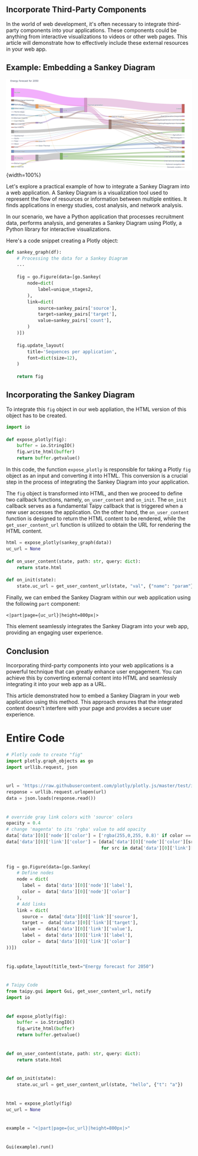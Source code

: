 ## Incorporate Third-Party Components

In the world of web development, it's often necessary to integrate third-party 
components into your applications. These components could be anything from interactive 
visualizations to videos or other web pages. This article will demonstrate how to 
effectively include these external resources in your web app.

## Example: Embedding a Sankey Diagram

![Sankey Diagram](sankey_diagram.png){width=100%}

Let's explore a practical example of how to integrate a Sankey Diagram into a web 
application. A Sankey Diagram is a visualization tool used to represent the flow of 
resources or information between multiple entities. It finds applications in energy 
studies, cost analysis, and network analysis.

In our scenario, we have a Python application that processes recruitment data, performs 
analysis, and generates a Sankey Diagram using Plotly, a Python library for interactive 
visualizations.

Here's a code snippet creating a Plotly object:

```python
def sankey_graph(df):
    # Processing the data for a Sankey Diagram
    ...

    fig = go.Figure(data=[go.Sankey(
        node=dict(
            label=unique_stages2, 
        ),
        link=dict(
            source=sankey_pairs['source'],
            target=sankey_pairs['target'],
            value=sankey_pairs['count'],
        )
    )])

    fig.update_layout(
        title='Sequences per application',
        font=dict(size=12),
    )

    return fig
```

## Incorporating the Sankey Diagram

To integrate this `fig` object in our web appliation, the HTML version of this object 
has to be created.

```python
import io

def expose_plotly(fig):
    buffer = io.StringIO()
    fig.write_html(buffer)
    return buffer.getvalue()
```

In this code, the function `expose_plotly` is responsible for taking a Plotly `fig` 
object as an input and converting it into HTML. This conversion is a crucial step in the 
process of integrating the Sankey Diagram into your application.

The `fig` object is transformed into HTML, and then we proceed to define two callback 
functions, namely, `on_user_content` and `on_init`. The `on_init` callback serves as a 
fundamental Taipy callback that is triggered when a new user accesses the application. 
On the other hand, the `on_user_content` function is designed to return the HTML content 
to be rendered, while the `get_user_content_url` function is utilized to obtain the URL 
for rendering the HTML content.

```python
html = expose_plotly(sankey_graph(data))
uc_url = None

def on_user_content(state, path: str, query: dict):
    return state.html

def on_init(state):
    state.uc_url = get_user_content_url(state, "val", {"name": "param"})
```

Finally, we can embed the Sankey Diagram within our web application using the 
following `part` component:

```
<|part|page={uc_url}|height=800px|>
```

This element seamlessly integrates the Sankey Diagram into your web app, providing an 
engaging user experience.

## Conclusion

Incorporating third-party components into your web applications is a powerful technique 
that can greatly enhance user engagement. You can achieve this by converting external 
content into HTML and seamlessly integrating it into your web app as a URL.

This article demonstrated how to embed a Sankey Diagram in your web application using 
this method. This approach ensures that the integrated content doesn't interfere with 
your page and provides a secure user experience.

# Entire Code

```python
# Plotly code to create "fig"
import plotly.graph_objects as go
import urllib.request, json


url = 'https://raw.githubusercontent.com/plotly/plotly.js/master/test/image/mocks/sankey_energy.json'
response = urllib.request.urlopen(url)
data = json.loads(response.read())


# override gray link colors with 'source' colors
opacity = 0.4
# change 'magenta' to its 'rgba' value to add opacity
data['data'][0]['node']['color'] = ['rgba(255,0,255, 0.8)' if color == "magenta" else color for color in data['data'][0]['node']['color']]
data['data'][0]['link']['color'] = [data['data'][0]['node']['color'][src].replace("0.8", str(opacity))
                                    for src in data['data'][0]['link']['source']]


fig = go.Figure(data=[go.Sankey(
    # Define nodes
    node = dict(
      label =  data['data'][0]['node']['label'],
      color =  data['data'][0]['node']['color']
    ),
    # Add links
    link = dict(
      source =  data['data'][0]['link']['source'],
      target =  data['data'][0]['link']['target'],
      value =  data['data'][0]['link']['value'],
      label =  data['data'][0]['link']['label'],
      color =  data['data'][0]['link']['color']
))])


fig.update_layout(title_text="Energy forecast for 2050")


# Taipy Code
from taipy.gui import Gui, get_user_content_url, notify
import io


def expose_plotly(fig):
    buffer = io.StringIO()
    fig.write_html(buffer)
    return buffer.getvalue()


def on_user_content(state, path: str, query: dict):
    return state.html


def on_init(state):
    state.uc_url = get_user_content_url(state, "hello", {"t": "a"})


html = expose_plotly(fig)
uc_url = None


example = "<|part|page={uc_url}|height=800px|>"


Gui(example).run()
```